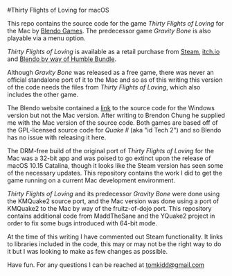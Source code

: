 #Thirty Flights of Loving for macOS

This repo contains the source code for the game *Thirty Flights of Loving* for the Mac by [Blendo Games](http://blendogames.com/). The predecessor game *Gravity Bone* is also playable via a menu option.

*Thirty Flights of Loving* is available as a retail purchase from [Steam](https://store.steampowered.com/app/214700/Thirty_Flights_of_Loving/), [itch.io](https://blendogames.itch.io/thirtyflightsofloving) and [Blendo by way of Humble Bundle](http://blendogames.com/thirtyflightsofloving/buy.htm). 

Although *Gravity Bone* was released as a free game, there was never an official standalone port of it to the Mac and so as of this writing this version of the code needs the files from *Thirty Flights of Loving*, which also includes the other game. 

The Blendo website contained a [link](http://blendogames.com/thirtyflightsofloving/faq.htm) to the source code for the Windows version but not the Mac version. After writing to Brendon Chung he supplied me with the Mac version of the source code. Both games are based off of the GPL-licensed source code for *Quake II* (aka "id Tech 2") and so Blendo has no issue with releasing it here.

The DRM-free build of the original port of *Thirty Flights of Loving* for the Mac was a 32-bit app and was poised to go extinct upon the release of macOS 10.15 Catalina, though it looks like the Steam version has seen some of the necessary updates. This repository contains the work I did to get the game running on a current Mac development environment. 

*Thirty Flights of Loving* and its predecessor *Gravity Bone* were done using the KMQuake2 source port, and the Mac version was done using a port of KMQuake2 to the Mac by way of the fruitz-of-dojo port. This repository contains additional code from MaddTheSane and the YQuake2 project in order to fix some bugs introduced with 64-bit mode.

At the time of this writing I have commented out Steam functionality. It links to libraries included in the code, this may or may not be the right way to do it but I was looking to make as few changes as possible. 

Have fun. For any questions I can be reached at [tomkidd@gmail.com](mailto:tomkidd@gmail.com)